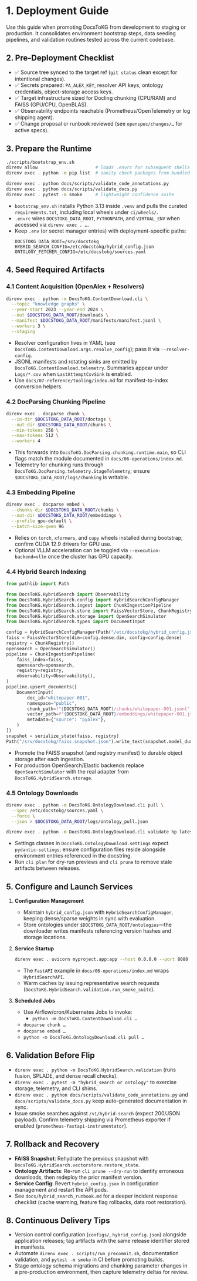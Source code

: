 # 1. Deployment Guide

Use this guide when promoting DocsToKG from development to staging or production. It consolidates environment bootstrap steps, data seeding pipelines, and validation routines tested across the current codebase.

## 2. Pre-Deployment Checklist

- ✅ Source tree synced to the target ref (`git status` clean except for intentional changes).
- ✅ Secrets prepared: `PA_ALEX_KEY`, resolver API keys, ontology credentials, object-storage access keys.
- ✅ Target infrastructure sized for Docling chunking (CPU/RAM) and FAISS (GPU/CPU, OpenBLAS).
- ✅ Observability endpoints reachable (Prometheus/OpenTelemetry or log shipping agent).
- ✅ Change proposal or runbook reviewed (see `openspec/changes/…` for active specs).

## 3. Prepare the Runtime

```bash
./scripts/bootstrap_env.sh
direnv allow                      # loads .envrc for subsequent shells
direnv exec . python -m pip list  # sanity check packages from bundled wheels

direnv exec . python docs/scripts/validate_code_annotations.py
direnv exec . python docs/scripts/validate_docs.py
direnv exec . pytest -m smoke     # lightweight confidence suite
```

- `bootstrap_env.sh` installs Python 3.13 inside `.venv` and pulls the curated `requirements.txt`, including local wheels under `ci/wheels/`.
- `.envrc` wires `DOCSTOKG_DATA_ROOT`, `PYTHONPATH`, and `VIRTUAL_ENV` when accessed via `direnv exec . …`.
- Keep `.env` (or secret manager entries) with deployment-specific paths:
  ```env
  DOCSTOKG_DATA_ROOT=/srv/docstokg
  HYBRID_SEARCH_CONFIG=/etc/docstokg/hybrid_config.json
  ONTOLOGY_FETCHER_CONFIG=/etc/docstokg/sources.yaml
  ```

## 4. Seed Required Artifacts

### 4.1 Content Acquisition (OpenAlex + Resolvers)

```bash
direnv exec . python -m DocsToKG.ContentDownload.cli \
  --topic "knowledge graphs" \
  --year-start 2023 --year-end 2024 \
  --out $DOCSTOKG_DATA_ROOT/downloads \
  --manifest $DOCSTOKG_DATA_ROOT/manifests/manifest.jsonl \
  --workers 3 \
  --staging
```

- Resolver configuration lives in YAML (see `DocsToKG.ContentDownload.args.resolve_config`); pass it via `--resolver-config`.
- JSONL manifests and rotating sinks are emitted by `DocsToKG.ContentDownload.telemetry`. Summaries appear under `Logs/*.csv` when `LastAttemptCsvSink` is enabled.
- Use `docs/07-reference/tooling/index.md` for manifest-to-index conversion helpers.

### 4.2 DocParsing Chunking Pipeline

```bash
direnv exec . docparse chunk \
  --in-dir $DOCSTOKG_DATA_ROOT/doctags \
  --out-dir $DOCSTOKG_DATA_ROOT/chunks \
  --min-tokens 256 \
  --max-tokens 512 \
  --workers 4
```

- This forwards into `DocsToKG.DocParsing.chunking.runtime.main`, so CLI flags match the module documented in `docs/06-operations/index.md`.
- Telemetry for chunking runs through `DocsToKG.DocParsing.telemetry.StageTelemetry`; ensure `$DOCSTOKG_DATA_ROOT/logs/chunking` is writable.

### 4.3 Embedding Pipeline

```bash
direnv exec . docparse embed \
  --chunks-dir $DOCSTOKG_DATA_ROOT/chunks \
  --out-dir $DOCSTOKG_DATA_ROOT/embeddings \
  --profile gpu-default \
  --batch-size-qwen 96
```

- Relies on `torch`, `xformers`, and `cupy` wheels installed during bootstrap; confirm CUDA 12.9 drivers for GPU use.
- Optional VLLM acceleration can be toggled via `--execution-backend=vllm` once the cluster has GPU capacity.

### 4.4 Hybrid Search Indexing

```python
from pathlib import Path

from DocsToKG.HybridSearch import Observability
from DocsToKG.HybridSearch.config import HybridSearchConfigManager
from DocsToKG.HybridSearch.ingest import ChunkIngestionPipeline
from DocsToKG.HybridSearch.store import FaissVectorStore, ChunkRegistry, serialize_state
from DocsToKG.HybridSearch.storage import OpenSearchSimulator
from DocsToKG.HybridSearch.types import DocumentInput

config = HybridSearchConfigManager(Path("/etc/docstokg/hybrid_config.json")).get()
faiss = FaissVectorStore(dim=config.dense.dim, config=config.dense)
registry = ChunkRegistry()
opensearch = OpenSearchSimulator()
pipeline = ChunkIngestionPipeline(
    faiss_index=faiss,
    opensearch=opensearch,
    registry=registry,
    observability=Observability(),
)
pipeline.upsert_documents([
    DocumentInput(
        doc_id="whitepaper-001",
        namespace="public",
        chunk_path=f"{DOCSTOKG_DATA_ROOT}/chunks/whitepaper-001.jsonl",
        vector_path=f"{DOCSTOKG_DATA_ROOT}/embeddings/whitepaper-001.jsonl",
        metadata={"source": "pyalex"},
    )
])
snapshot = serialize_state(faiss, registry)
Path("/srv/docstokg/faiss.snapshot.json").write_text(snapshot.model_dump_json())
```

- Promote the FAISS snapshot (and registry manifest) to durable object storage after each ingestion.
- For production OpenSearch/Elastic backends replace `OpenSearchSimulator` with the real adapter from `DocsToKG.HybridSearch.storage`.

### 4.5 Ontology Downloads

```bash
direnv exec . python -m DocsToKG.OntologyDownload.cli pull \
  --spec /etc/docstokg/sources.yaml \
  --force \
  --json > $DOCSTOKG_DATA_ROOT/logs/ontology_pull.json

direnv exec . python -m DocsToKG.OntologyDownload.cli validate hp latest
```

- Settings classes in `DocsToKG.OntologyDownload.settings` expect `pydantic-settings`; ensure configuration files reside alongside environment entries referenced in the docstring.
- Run `cli plan` for dry-run previews and `cli prune` to remove stale artifacts between releases.

## 5. Configure and Launch Services

1. **Configuration Management**
   - Maintain `hybrid_config.json` with `HybridSearchConfigManager`, keeping dense/sparse weights in sync with evaluation.
   - Store ontologies under `$DOCSTOKG_DATA_ROOT/ontologies`—the downloader writes manifests referencing version hashes and storage locations.

2. **Service Startup**
   ```bash
   direnv exec . uvicorn myproject.app:app --host 0.0.0.0 --port 8080
   ```
   - The `FastAPI` example in `docs/06-operations/index.md` wraps `HybridSearchAPI`.
   - Warm caches by issuing representative search requests (`DocsToKG.HybridSearch.validation.run_smoke_suite`).

3. **Scheduled Jobs**
   - Use Airflow/cron/Kubernetes Jobs to invoke:
     - `python -m DocsToKG.ContentDownload.cli …`
    - `docparse chunk …`
    - `docparse embed …`
     - `python -m DocsToKG.OntologyDownload.cli pull …`

## 6. Validation Before Flip

- `direnv exec . python -m DocsToKG.HybridSearch.validation` (runs fusion, SPLADE, and dense recall checks).
- `direnv exec . pytest -m "hybrid_search or ontology"` to exercise storage, telemetry, and CLI shims.
- `direnv exec . python docs/scripts/validate_code_annotations.py` and `docs/scripts/validate_docs.py` keep auto-generated documentation in sync.
- Issue smoke searches against `/v1/hybrid-search` (expect 200/JSON payload). Confirm telemetry shipping via Prometheus exporter if enabled (`prometheus-fastapi-instrumentator`).

## 7. Rollback and Recovery

- **FAISS Snapshot**: Rehydrate the previous snapshot with `DocsToKG.HybridSearch.vectorstore.restore_state`.
- **Ontology Artifacts**: Re-run `cli prune --dry-run` to identify erroneous downloads, then redeploy the prior manifest version.
- **Service Config**: Revert `hybrid_config.json` in configuration management and restart the API pods.
- See `docs/hybrid_search_runbook.md` for a deeper incident response checklist (cache warming, feature flag rollbacks, data root restoration).

## 8. Continuous Delivery Tips

- Version control configuration (`configs/`, `hybrid_config.json`) alongside application releases; tag artifacts with the same release identifier stored in manifests.
- Automate `direnv exec . scripts/run_precommit.sh`, documentation validation, and `pytest -m smoke` in CI before promoting builds.
- Stage ontology schema migrations and chunking parameter changes in a pre-production environment, then capture telemetry deltas for review.
